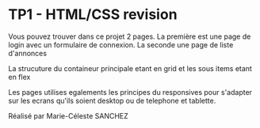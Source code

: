 <h1>TP1 - HTML/CSS revision</h1>

<p> Vous pouvez trouver dans ce projet 2 pages. La première est une page de login avec un formulaire de connexion. La seconde une page de liste d'annonces </p>

<p>La strucuture du containeur principale etant en grid et les sous items etant en flex </p>

<p>Les pages utilises egalements les principes du responsives pour s'adapter sur les ecrans qu'ils soient desktop ou de telephone et tablette.</p>

<p>Réalisé par Marie-Céleste SANCHEZ</p>